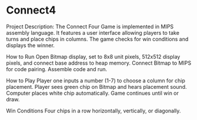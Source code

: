# Connect4

Project Description: The Connect Four Game is implemented in MIPS assembly language. It features a user interface allowing players to take turns and place chips in columns. The game checks for win conditions and displays the winner.

How to Run
Open Bitmap display, set to 8x8 unit pixels, 512x512 display pixels, and connect base address to heap memory.
Connect Bitmap to MIPS for code pairing.
Assemble code and run.

How to Play
Player one inputs a number (1-7) to choose a column for chip placement.
Player sees green chip on Bitmap and hears placement sound.
Computer places white chip automatically.
Game continues until win or draw.

Win Conditions
Four chips in a row horizontally, vertically, or diagonally.
